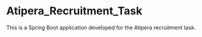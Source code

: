 # Atipera_Recruitment_Task
This is a Spring Boot application developed for the Atipera recruitment task.
